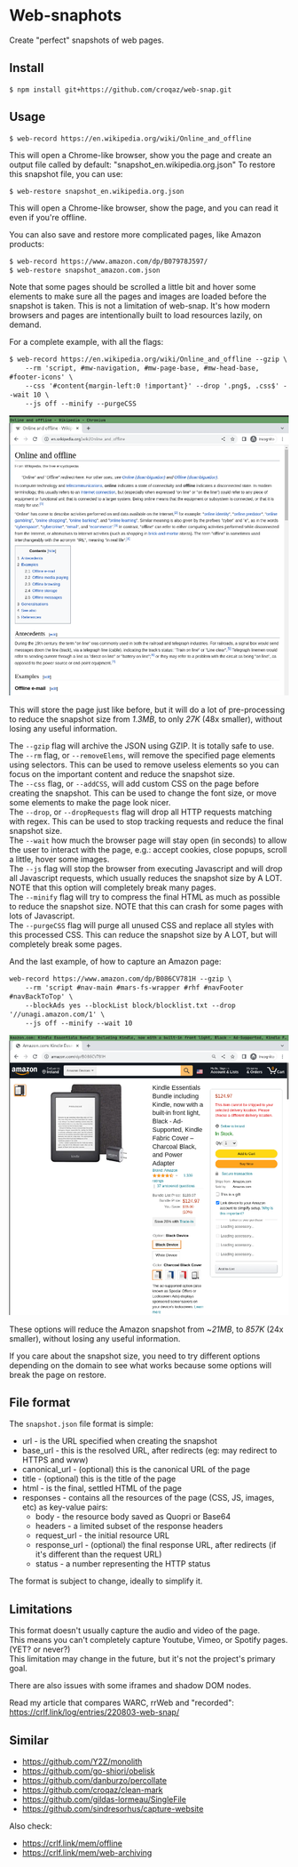 # Web-snaphots

Create "perfect" snapshots of web pages.


## Install

``` shell
$ npm install git+https://github.com/croqaz/web-snap.git
```

## Usage

``` shell
$ web-record https://en.wikipedia.org/wiki/Online_and_offline
```

This will open a Chrome-like browser, show you the page and create an output file called by default: "snapshot_en.wikipedia.org.json"
To restore this snapshot file, you can use:

``` shell
$ web-restore snapshot_en.wikipedia.org.json
```

This will open a Chrome-like browser, show the page, and you can read it even if you're offline.

You can also save and restore more complicated pages, like Amazon products:

``` shell
$ web-record https://www.amazon.com/dp/B07978J597/
$ web-restore snapshot_amazon.com.json
```

Note that some pages should be scrolled a little bit and hover some elements to make sure all the pages and images are loaded before the snapshot is taken.
This is not a limitation of web-snap. It's how modern browsers and pages are intentionally built to load resources lazily, on demand.

For a complete example, with all the flags:

``` shell
$ web-record https://en.wikipedia.org/wiki/Online_and_offline --gzip \
    --rm 'script, #mw-navigation, #mw-page-base, #mw-head-base, #footer-icons' \
    --css '#content{margin-left:0 !important}' --drop '.png$, .css$' --wait 10 \
    --js off --minify --purgeCSS
```

![Restored Wikipedia page](img/wikipedia-offline.png)

This will store the page just like before, but it will do a lot of pre-processing to reduce the snapshot size from *1.3MB*, to only *27K* (48x smaller), without losing any useful information.

The `--gzip` flag will archive the JSON using GZIP. It is totally safe to use.<br>
The `--rm` flag, or `--removeElems`, will remove the specified page elements using selectors. This can be used to remove useless elements so you can focus on the important content and reduce the snapshot size.<br>
The `--css` flag, or `--addCSS`, will add custom CSS on the page before creating the snapshot. This can be used to change the font size, or move some elements to make the page look nicer.<br>
The `--drop`, or `--dropRequests` flag will drop all HTTP requests matching with regex. This can be used to stop tracking requests and reduce the final snapshot size.<br>
The `--wait` how much the browser page will stay open (in seconds) to allow the user to interact with the page, e.g.: accept cookies, close popups, scroll a little, hover some images.<br>
The `--js` flag will stop the browser from executing Javascript and will drop all Javascript requests, which usually reduces the snapshot size by A LOT. NOTE that this option will completely break many pages.<br>
The `--minify` flag will try to compress the final HTML as much as possible to reduce the snapshot size. NOTE that this can crash for some pages with lots of Javascript.<br>
The `--purgeCSS` flag will purge all unused CSS and replace all styles with this processed CSS. This can reduce the snapshot size by A LOT, but will completely break some pages.

And the last example, of how to capture an Amazon page:

``` shell
web-record https://www.amazon.com/dp/B086CV781H --gzip \
    --rm 'script #nav-main #mars-fs-wrapper #rhf #navFooter #navBackToTop' \
    --blockAds yes --blockList block/blocklist.txt --drop '//unagi.amazon.com/1' \
    --js off --minify --wait 10
```

![Restored Amazon page](img/amazon-kindle.png)

These options will reduce the Amazon snapshot from ~*21MB*, to *857K* (24x smaller), without losing any useful information.

If you care about the snapshot size, you need to try different options depending on the domain to see what works because some options will break the page on restore.


## File format

The `snapshot.json` file format is simple:

- url - is the URL specified when creating the snapshot
- base_url - this is the resolved URL, after redirects (eg: may redirect to HTTPS and www)
- canonical_url - (optional) this is the canonical URL of the page
- title - (optional) this is the title of the page
- html - is the final, settled HTML of the page
- responses - contains all the resources of the page (CSS, JS, images, etc) as key-value pairs:
    - body - the resource body saved as Quopri or Base64
    - headers - a limited subset of the response headers
    - request_url - the initial resource URL
    - response_url - (optional) the final response URL, after redirects (if it's different than the request URL)
    - status - a number representing the HTTP status

The format is subject to change, ideally to simplify it.


## Limitations

This format doesn't usually capture the audio and video of the page.<br>
This means you can't completely capture Youtube, Vimeo, or Spotify pages. (YET? or never?)<br>
This limitation may change in the future, but it's not the project's primary goal.

There are also issues with some iframes and shadow DOM nodes.

Read my article that compares WARC, rrWeb and "recorded":
https://crlf.link/log/entries/220803-web-snap/


## Similar

- https://github.com/Y2Z/monolith
- https://github.com/go-shiori/obelisk
- https://github.com/danburzo/percollate
- https://github.com/croqaz/clean-mark
- https://github.com/gildas-lormeau/SingleFile
- https://github.com/sindresorhus/capture-website

Also check:

- https://crlf.link/mem/offline
- https://crlf.link/mem/web-archiving
